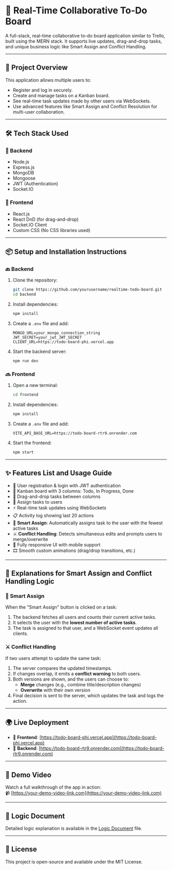 # 📝 Real-Time Collaborative To-Do Board

A full-stack, real-time collaborative to-do board application similar to Trello, built using the MERN stack. It supports live updates, drag-and-drop tasks, and unique business logic like Smart Assign and Conflict Handling.

---

## 🚀 Project Overview

This application allows multiple users to:

- Register and log in securely.
- Create and manage tasks on a Kanban board.
- See real-time task updates made by other users via WebSockets.
- Use advanced features like Smart Assign and Conflict Resolution for multi-user collaboration.

---

## 🛠 Tech Stack Used

### 🔧 Backend

- Node.js
- Express.js
- MongoDB
- Mongoose
- JWT (Authentication)
- Socket.IO

### 🎨 Frontend

- React.js
- React DnD (for drag-and-drop)
- Socket.IO Client
- Custom CSS (No CSS libraries used)

---

## 📦 Setup and Installation Instructions

### 🔙 Backend

1. Clone the repository:

   ```bash
   git clone https://github.com/yourusername/realtime-todo-board.git
   cd backend
   ```

2. Install dependencies:

   ```bash
   npm install
   ```

3. Create a `.env` file and add:

   ```env
   MONGO_URL=your_mongo_connection_string
   JWT_SECRET=your_jwt_JWT_SECRET
   CLIENT_URL=https://todo-board-phi.vercel.app
   ```

4. Start the backend server:
   ```bash
   npm run dev
   ```

### 🔜 Frontend

1. Open a new terminal:

   ```bash
   cd frontend
   ```

2. Install dependencies:

   ```bash
   npm install
   ```

3. Create a `.env` file and add:

   ```env
   VITE_API_BASE_URL=https://todo-board-rtr9.onrender.com
   ```

4. Start the frontend:
   ```bash
   npm start
   ```

---

## ✨ Features List and Usage Guide

- 👤 User registration & login with JWT authentication
- 🧩 Kanban board with 3 columns: Todo, In Progress, Done
- 🔀 Drag-and-drop tasks between columns
- 👥 Assign tasks to users
- ⚡ Real-time task updates using WebSockets
- 📋 Activity log showing last 20 actions
- 🧠 **Smart Assign**: Automatically assigns task to the user with the fewest active tasks
- ⚔️ **Conflict Handling**: Detects simultaneous edits and prompts users to merge/overwrite
- 📱 Fully responsive UI with mobile support
- 🎞️ Smooth custom animations (drag/drop transitions, etc.)

---

## 🧠 Explanations for Smart Assign and Conflict Handling Logic

### 🔄 Smart Assign

When the "Smart Assign" button is clicked on a task:

1. The backend fetches all users and counts their current active tasks.
2. It selects the user with the **lowest number of active tasks**.
3. The task is assigned to that user, and a WebSocket event updates all clients.

### ⚔️ Conflict Handling

If two users attempt to update the same task:

1. The server compares the updated timestamps.
2. If changes overlap, it emits a **conflict warning** to both users.
3. Both versions are shown, and the users can choose to:
   - **Merge** changes (e.g., combine title/description changes)
   - **Overwrite** with their own version
4. Final decision is sent to the server, which updates the task and logs the action.

---

## 🌍 Live Deployment

- 🔗 **Frontend**: [https://todo-board-phi.vercel.app](https://todo-board-phi.vercel.app)
- 🔗 **Backend**: [https://todo-board-rtr9.onrender.com](https://todo-board-rtr9.onrender.com)

---

## 🎥 Demo Video

Watch a full walkthrough of the app in action:  
📹 [https://your-demo-video-link.com](https://your-demo-video-link.com)

---

## 📄 Logic Document

Detailed logic explanation is available in the [Logic Document](./LogicDocument.md) file.

---

## 🧾 License

This project is open-source and available under the MIT License.
